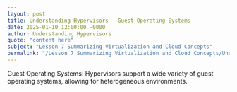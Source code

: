 ```yaml
---
layout: post
title: Understanding Hypervisors - Guest Operating Systems
date: 2025-01-10 12:00:00 -0000
author: Understanding Hypervisors
quote: "content here"
subject: "Lesson 7 Summarizing Virtualization and Cloud Concepts"
permalink: "/Lesson 7 Summarizing Virtualization and Cloud Concepts/Understanding Hypervisors/Understanding Hypervisors - Guest Operating Systems"
---
```


Guest Operating Systems: Hypervisors support a wide variety of guest operating systems, allowing for heterogeneous environments.
